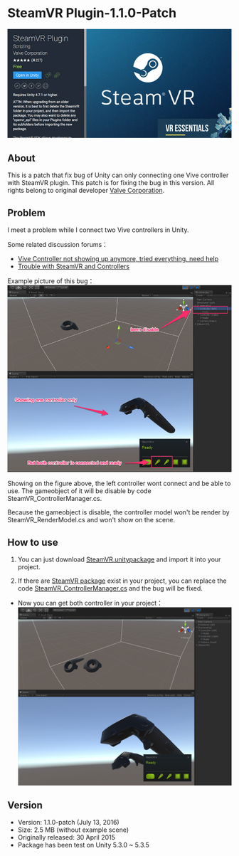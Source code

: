 # SteamVR Plugin-1.1.0-Patch
[![](./git_Resources/steamVR.jpg)](https://www.assetstore.unity3d.com/en/#!/content/32647)

## About
This is a patch that fix bug of Unity can only connecting one Vive controller with SteamVR plugin. This patch is for fixing the bug in this version. All rights belong to original developer [Valve Corporation](http://www.valvesoftware.com/).

## Problem
I meet a problem while I connect two Vive controllers in Unity. 

Some related discussion forums：

- [Vive Controller not showing up anymore, tried everything, need help](http://forum.unity3d.com/threads/vive-controller-not-showing-up-anymore-tried-everything-need-help.411294/)
- [Trouble with SteamVR and Controllers](http://forum.unity3d.com/threads/trouble-with-steamvr-and-controllers.414840/)

Example picture of this bug：
![](./git_Resources/before.jpg)

Showing on the figure above, the left controller wont connect and be able to use. The gameobject of it will be disable by code SteamVR_ControllerManager.cs.

Because the gameobject is disable, the controller model won't be render by SteamVR_RenderModel.cs and won't show on the scene.

## How to use
1. You can just download [SteamVR.unitypackage](./steamVR.unitypackage) and import it into your project.

2. If there are [SteamVR package](https://www.assetstore.unity3d.com/en/#!/content/32647) exist in your project, you can replace the code [SteamVR_ControllerManager.cs](./Scripts/SteamVR_ControllerManager.cs) and the bug will be fixed.

- Now you can get both controller in your project：
![](./git_Resources/after.jpg)

## Version

- Version: 1.1.0-patch (July 13, 2016)
- Size: 2.5 MB (without example scene)
- Originally released: 30 April 2015
- Package has been test on Unity 5.3.0 ~ 5.3.5
